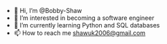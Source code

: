 - 👋 Hi, I’m @Bobby-Shaw
- 👀 I’m interested in becoming a software engineer
- 🌱 I’m currently learning Python and SQL databases
- 📫 How to reach me shawuk2006@gmail.com

<!---
Bobby-Shaw/Bobby-Shaw is a ✨ special ✨ repository because its `README.md` (this file) appears on your GitHub profile.
You can click the Preview link to take a look at your changes.
--->
